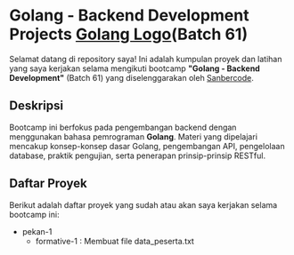 # Golang - Backend Development Projects [Golang Logo](https://golang.org/lib/godoc/images/go-logo-blue.svg)(Batch 61) 

Selamat datang di repository saya! Ini adalah kumpulan proyek dan latihan yang saya kerjakan selama mengikuti bootcamp **"Golang - Backend Development"** (Batch 61) yang diselenggarakan oleh [Sanbercode](https://sanbercode.com).

## Deskripsi

Bootcamp ini berfokus pada pengembangan backend dengan menggunakan bahasa pemrograman **Golang**. Materi yang dipelajari mencakup konsep-konsep dasar Golang, pengembangan API, pengelolaan database, praktik pengujian, serta penerapan prinsip-prinsip RESTful.

## Daftar Proyek

Berikut adalah daftar proyek yang sudah atau akan saya kerjakan selama bootcamp ini:
- pekan-1
  - formative-1 : Membuat file data_peserta.txt
